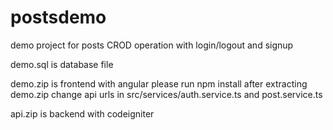 # postsdemo
demo project for posts CROD operation with login/logout and signup

demo.sql is database file

demo.zip is frontend with angular
please run npm install after extracting demo.zip
change api urls in src/services/auth.service.ts and post.service.ts

api.zip is backend with codeigniter
